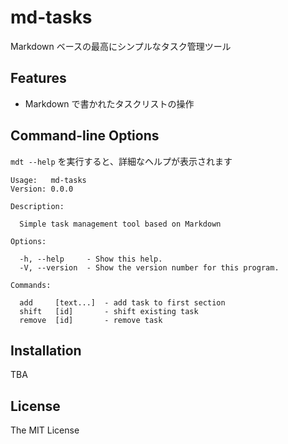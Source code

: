 # md-tasks

Markdown ベースの最高にシンプルなタスク管理ツール

## Features

* Markdown で書かれたタスクリストの操作

## Command-line Options

`mdt --help` を実行すると、詳細なヘルプが表示されます

```
Usage:   md-tasks
Version: 0.0.0

Description:

  Simple task management tool based on Markdown

Options:

  -h, --help     - Show this help.
  -V, --version  - Show the version number for this program.

Commands:

  add     [text...]  - add task to first section
  shift   [id]       - shift existing task
  remove  [id]       - remove task
```

## Installation

TBA

## License
The MIT License
